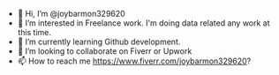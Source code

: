 - 👋 Hi, I’m @joybarmon329620
- 👀 I’m interested in Freelance work. I'm doing data related any work at this time.
- 🌱 I’m currently learning Github development.
- 💞️ I’m looking to collaborate on Fiverr or Upwork
- 📫 How to reach me https://www.fiverr.com/joybarmon329620?

<!---
joybarmon329620/joybarmon329620 is a ✨ special ✨ repository because its `README.md` (this file) appears on your GitHub profile.
You can click the Preview link to take a look at your changes.
--->
